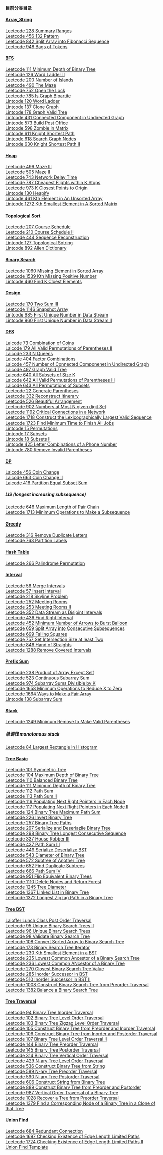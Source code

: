 #### 目前分类目录

#### [Array_String](https://github.com/zjkang/ds_algorithm/tree/main/python/array_string)

[Leetcode 228 Summary Ranges](https://github.com/zjkang/ds_algorithm/blob/main/python/array_string/leetcode_0228_summary_ranges_easy.py)\
[Leetcode 456 132 Pattern](https://github.com/zjkang/ds_algorithm/blob/main/python/array_string/leetcode_0456_132_pattern_medium.py)\
[Leetcode 842 Split Array into Fibonacci Sequence](https://github.com/zjkang/ds_algorithm/blob/main/python/array_string/leetcode_0842_split_array_into_fibonacci_sequence.py)\
[Leetcode 948 Bags of Tokens](https://github.com/zjkang/ds_algorithm/blob/main/python/array_string/leetcode_0948_bags_of_tokens_medium.py)

#### [BFS](https://github.com/zjkang/ds_algorithm/tree/main/python/bfs_heap_topological_sort/bfs)

[Leetcode 111 Minimum Depth of Binary Tree](https://github.com/zjkang/ds_algorithm/blob/main/python/bfs_heap_topological_sort/bfs/leetcode_0111_minimum_depth_of_binary_tree.py)\
[Leetcode 126 Word Ladder II](https://github.com/zjkang/ds_algorithm/blob/main/python/bfs_heap_topological_sort/bfs/leetcode_0126_word_ladder_ii_hard.py)\
[Leetcode 200 Number of Islands](https://github.com/zjkang/ds_algorithm/blob/main/python/bfs_heap_topological_sort/bfs/leetcode_0200_number_of_islands_frq100.py)\
[Leetcode 490 The Maze](https://github.com/zjkang/ds_algorithm/blob/main/python/bfs_heap_topological_sort/bfs/leetcode_0490_the_maze_medium.py)\
[Leetcode 752 Open the Lock](https://github.com/zjkang/ds_algorithm/blob/main/python/bfs_heap_topological_sort/bfs/leetcode_0752_open_the_lock_medium.py)\
[Leetcode 785 Is Graph Bipartite](https://github.com/zjkang/ds_algorithm/blob/main/python/bfs_heap_topological_sort/bfs/leetcode_0785_is_graph_bipartite.py)\
[Lintcode 120 Word Ladder](https://github.com/zjkang/ds_algorithm/blob/main/python/bfs_heap_topological_sort/bfs/lintcode_0120_word_ladder.py)\
[Lintcode 137 Clone Graph](https://github.com/zjkang/ds_algorithm/blob/main/python/bfs_heap_topological_sort/bfs/lintcode_0137_clone_graph.py)\
[Lintcode 178 Graph Valid Tree](https://github.com/zjkang/ds_algorithm/blob/main/python/bfs_heap_topological_sort/bfs/lintcode_0178_graph_valid_tree.medium.py)\
[Lintcode 431 Connected Component in Undirected Graph](https://github.com/zjkang/ds_algorithm/blob/main/python/bfs_heap_topological_sort/bfs/lintcode_0431_connected_component_in_undirected_graph_medium.py)\
[Lintcode 573 Build Post Office](https://github.com/zjkang/ds_algorithm/blob/main/python/bfs_heap_topological_sort/bfs/lintcode_0573_build_post_office_ii_hard.py)\
[Lintcode 598 Zombie in Matrix](https://github.com/zjkang/ds_algorithm/blob/main/python/bfs_heap_topological_sort/bfs/lintcode_0598_zombie_in_matrix_medium.py)\
[Lintcode 611 Knight Shortest Path](https://github.com/zjkang/ds_algorithm/blob/main/python/bfs_heap_topological_sort/bfs/lintcode_0611_knight_shortest_path_medium.py)\
[Lintcode 618 Search Graph Nodes](https://github.com/zjkang/ds_algorithm/blob/main/python/bfs_heap_topological_sort/bfs/lintcode_0618_search_graph_nodes_medium.py)\
[Lintcode 630 Knight Shortest Path II](https://github.com/zjkang/ds_algorithm/blob/main/python/bfs_heap_topological_sort/bfs/lintcode_0630_knight_shortest_path_ii_medium.py)

#### [Heap](https://github.com/zjkang/ds_algorithm/tree/main/python/bfs_heap_topological_sort/heap)

[Leetcode 499 Maze III](https://github.com/zjkang/ds_algorithm/blob/main/python/bfs_heap_topological_sort/heap/leetcode_0499_maze_iii_medium.py)\
[Leetcode 505 Maze II](https://github.com/zjkang/ds_algorithm/blob/main/python/bfs_heap_topological_sort/heap/leetcode_0505_maze_ii_medium.py)\
[Leetcode 743 Network Delay Time](https://github.com/zjkang/ds_algorithm/blob/main/python/bfs_heap_topological_sort/heap/leetcode_0743_network_delay_time_medium.py)\
[Leetcode 787 Cheapest Flights within K Stops](https://github.com/zjkang/ds_algorithm/blob/main/python/bfs_heap_topological_sort/heap/leetcode_0787_cheapest_flights_within_k_stops_medium.py)\
[Leetcode 973 K Closest Points to Origin](https://github.com/zjkang/ds_algorithm/blob/main/python/bfs_heap_topological_sort/heap/leetcode_0973_k_closest_points_to_origin.py)\
[Lintcode 130 Heapify](https://github.com/zjkang/ds_algorithm/blob/main/python/bfs_heap_topological_sort/heap/lintcode_0130_heapify_medium.py)\
[Lintcode 461 Kth Element in An Unsorted Array](https://github.com/zjkang/ds_algorithm/blob/main/python/bfs_heap_topological_sort/heap/lintcode_0461_kth_element_in_an_unsorted_array.py)\
[Lintcode 1272 Kth Smallest Element in A Sorted Matrix](https://github.com/zjkang/ds_algorithm/blob/main/python/bfs_heap_topological_sort/heap/lintcode_1272_kth_smallest_element_in_a_sorted_matrix.py)

#### [Topological Sort](https://github.com/zjkang/ds_algorithm/tree/main/python/bfs_heap_topological_sort/topo)

[Leetcode 207 Course Schedule](https://github.com/zjkang/ds_algorithm/blob/main/python/bfs_heap_topological_sort/topo/leetcode_0207_course_schedule_medium_frq45.py)\
[Leetcode 210 Course Schedule II](https://github.com/zjkang/ds_algorithm/blob/main/python/bfs_heap_topological_sort/topo/leetcode_0210_course_schedule_ii_medium_frq5-.py)\
[Leetcode 444 Sequence Reconstruction](https://github.com/zjkang/ds_algorithm/blob/main/python/bfs_heap_topological_sort/topo/leetcode_0444_sequence_reconstruction_medium_frq20.py)\
[Lintcode 127 Topological Sotring](https://github.com/zjkang/ds_algorithm/blob/main/python/bfs_heap_topological_sort/topo/lintcode_0127_topological_sorting_medium.py)\
[Lintcode 892 Alien Dictionary](https://github.com/zjkang/ds_algorithm/blob/main/python/bfs_heap_topological_sort/topo/lintcode_0892_alien_dictionary_hard.py)

#### [Binary Search](https://github.com/zjkang/ds_algorithm/tree/main/python/binary_search)

[Leetcode 1060 Missing Element in Sorted Array](https://github.com/zjkang/ds_algorithm/blob/main/python/binary_search/leetcode_1060_missing_element_in_sorted_array.py)\
[Leetcode 1539 Kth Missing Positive Number](https://github.com/zjkang/ds_algorithm/blob/main/python/binary_search/leetcode_1539_kth_missing_positive_number.py)\
[Lintcode 460 Find K Cloest Elements](https://github.com/zjkang/ds_algorithm/blob/main/python/binary_search/lintcode_460_find_k_closest_elements.py)

#### [Design](https://github.com/zjkang/ds_algorithm/tree/main/python/design)

[Leetcode 170 Two Sum III](https://github.com/zjkang/ds_algorithm/blob/main/python/design/leetcode_0170_two_sum_III.py)\
[Leetcode 1146 Snapshot Array](https://github.com/zjkang/ds_algorithm/blob/main/python/design/leetcode_1146_snapshot_array.py)\
[Lintcode 685 First Unique Number in Data Stream](https://github.com/zjkang/ds_algorithm/blob/main/python/design/lintcode_0685_first_unique_number_in_data_stream.py)\
[Lintcode 960 First Unique Number in Data Stream II](https://github.com/zjkang/ds_algorithm/blob/main/python/design/lintcode_0960_first_unique_number_in_data_stream_II.py)

#### [DFS](https://github.com/zjkang/ds_algorithm/tree/main/python/dfs)

[Laicode 73 Combination of Coins](https://github.com/zjkang/ds_algorithm/blob/main/python/dfs/laicode_0073_combinations_of_coins.py)\
[Laicode 179 All Valid Permutations of Parentheses II](https://github.com/zjkang/ds_algorithm/blob/main/python/dfs/laicode_0179_all_valid_permutations_of_parentheses_ii.py)\
[Laicode 233 N Queens](https://github.com/zjkang/ds_algorithm/blob/main/python/dfs/laicode_0233_n_queens.py)\
[Laicode 404 Factor Combinations](https://github.com/zjkang/ds_algorithm/blob/main/python/dfs/laicode_0404_factor_combinations.py)\
[Laicode 457 Number of Connected Componenet in Undirected Graph](https://github.com/zjkang/ds_algorithm/blob/main/python/dfs/laicode_0457_number_of_connected_component_in_undirected_graph.py)\
[Laicode 497 Graph Valid Tree](https://github.com/zjkang/ds_algorithm/blob/main/python/dfs/laicode_0497_graph_valid_tree.py)\
[Laicode 640 All Subsets of Size K](https://github.com/zjkang/ds_algorithm/blob/main/python/dfs/laicode_0640_all_subsets_of_size_k.py)\
[Laicode 642 All Valid Permutations of Parentheses III](https://github.com/zjkang/ds_algorithm/blob/main/python/dfs/laicode_0642_all_valid_permutations_of_parentheses_iii.py)\
[Laicode 643 All Permutations of Subsets](https://github.com/zjkang/ds_algorithm/blob/main/python/dfs/laicode_0643_all_permutations_of_subsets.py)\
[Leetcode 22 Generate Parentheses](https://github.com/zjkang/ds_algorithm/blob/main/python/dfs/leetcode_0022_generate_parentheses.py)\
[Leetcode 332 Reconstruct Itinerary](https://github.com/zjkang/ds_algorithm/blob/main/python/dfs/leetcode_0332_reconstruct_itinerary.py)\
[Leetcode 526 Beautiful Arrangement](https://github.com/zjkang/ds_algorithm/blob/main/python/dfs/leetcode_0526_beautiful_arrangement.py)\
[Leetcode 902 Numbers at Most N given digit Set](https://github.com/zjkang/ds_algorithm/blob/main/python/dfs/leetcode_0902_numbers_at_most_n_given_digit_set.py)\
[Leetcode 1192 Critical Connections in a Network](https://github.com/zjkang/ds_algorithm/blob/main/python/dfs/leetcode_1192_critical_connections_in_a_network_hard.py)\
[Leetcode 1718 Construct the Lexicographically Largest Valid Sequence](https://github.com/zjkang/ds_algorithm/blob/main/python/dfs/leetcode_1718_construct_the_lexicographically_largest_valid_sequence.py)\
[Leetcode 1723 Find Minimum Time to Finish All Jobs](https://github.com/zjkang/ds_algorithm/blob/main/python/dfs/leetcode_1723_find_minimum_time_to_finish_all_jobs.py)\
[Lintcode 15 Permutations](https://github.com/zjkang/ds_algorithm/blob/main/python/dfs/lintcode_0015_permutations.py)\
[Lintcode 17 Subsets](https://github.com/zjkang/ds_algorithm/blob/main/python/dfs/lintcode_0017_subsets.py)\
[Lintcode 18 Subsets II](https://github.com/zjkang/ds_algorithm/blob/main/python/dfs/lintcode_0018_subsets_II.py)\
[Lintcode 425 Letter Combinations of a Phone Number](https://github.com/zjkang/ds_algorithm/blob/main/python/dfs/lintcode_0425_letter_combinations_of_a_phone_number.py)\
[Lintcode 780 Remove Invalid Parentheses](https://github.com/zjkang/ds_algorithm/blob/main/python/dfs/lintcode_0780_remove_invalid_parentheses.py)

#### [DP](https://github.com/zjkang/ds_algorithm/tree/main/python/dp)

[Laicode 456 Coin Change](https://github.com/zjkang/ds_algorithm/blob/main/python/dp/laicode_0456_coin_change.py)\
[Laicode 663 Coin Change II](https://github.com/zjkang/ds_algorithm/blob/main/python/dp/laicode_0663_coin_change_ii.py)\
[Laicode 416 Partition Equal Subset Sum](https://github.com/zjkang/ds_algorithm/blob/main/python/dp/leetcode_0416_partition_equal_subset_sum.py)

##### LIS (longest increasing subsequence)

[Leetcode 646 Maximum Length of Pair Chain](https://github.com/zjkang/ds_algorithm/blob/main/python/dp/leetcode_0646_maximum_length_of_pair_chain.py)\
[Leetcode 1713 Minimum Operations to Make a Subsequence](https://github.com/zjkang/ds_algorithm/blob/main/python/dp/leetcode_1713_minimum_operations_to_make_a_subsequence.py)

#### [Greedy](https://github.com/zjkang/ds_algorithm/tree/main/python/greedy)

[Leetcode 316 Remove Duplicate Letters](https://github.com/zjkang/ds_algorithm/blob/main/python/greedy/leetcode_0316_remove_deplicate_letters.py)\
[Leetcode 763 Partition Labels](https://github.com/zjkang/ds_algorithm/blob/main/python/greedy/leetcode_0763_partition_labels.py)

#### [Hash Table](https://github.com/zjkang/ds_algorithm/tree/main/python/hash_table)

[Leetcode 266 Palindrome Permutation](https://github.com/zjkang/ds_algorithm/blob/main/python/hash_table/leetcode_0266_palindrome_permutation.py)

#### [Interval](https://github.com/zjkang/ds_algorithm/tree/main/python/interval)

[Leetcode 56 Merge Intervals](https://github.com/zjkang/ds_algorithm/blob/main/python/interval/leetcode_0056_merge_intervals_medium_frq85.py)\
[Leetcode 57 Insert Interval](https://github.com/zjkang/ds_algorithm/blob/main/python/interval/leetcode_0057_insert_interval_medium_frq35.py)\
[Leetcode 218 Skyline Problem](https://github.com/zjkang/ds_algorithm/blob/main/python/interval/leetcode_0218_the_skyline_problem_hard.py)\
[Leetcode 252 Meeting Rooms](https://github.com/zjkang/ds_algorithm/blob/main/python/interval/leetcode_0252_meeting_rooms_easy_frq10.py)\
[Leetcode 253 Meeting Rooms II](https://github.com/zjkang/ds_algorithm/blob/main/python/interval/leetcode_0253_meeting_rooms_ii_medium_frq75.py)\
[Leetcode 352 Data Stream as Disjoint Intervals](https://github.com/zjkang/ds_algorithm/blob/main/python/interval/leetcode_0352_data_stream_as_disjoint_intervals_medium_frq8.py)\
[Leetcode 436 Find Right Interval](https://github.com/zjkang/ds_algorithm/blob/main/python/interval/leetcode_0436_find_right_interval_medium_frq8.py)\
[Leetcode 452 Minimum Number of Arrows to Burst Balloon](https://github.com/zjkang/ds_algorithm/blob/main/python/interval/leetcode_0452_minimum_number_of_arrows_to_burst_balloons_medium_frq5.py)\
[Leetcode 659 Split Array into Consecutive Subsequences](https://github.com/zjkang/ds_algorithm/blob/main/python/interval/leetcode_0659_split_array_into_consecutive_subsequences_medium_frq15.py)\
[Leetcode 699 Falling Squares](https://github.com/zjkang/ds_algorithm/blob/main/python/interval/leetcode_0699_falling_squares_hard_frq10.py)\
[Leetcode 757 Set Intersection Size at least Two](https://github.com/zjkang/ds_algorithm/blob/main/python/interval/leetcode_0757_set_intersection_size_at_least_two.py)\
[Leetcode 846 Hand of Straights](https://github.com/zjkang/ds_algorithm/blob/main/python/interval/leetcode_0846_hand_of_straights_medium_frq10.py)\
[Leetcode 1288 Remove Covered Intervals](https://github.com/zjkang/ds_algorithm/blob/main/python/interval/leetcode_1288_remove_covered_intervals_medium_frq3.py)

#### [Prefix Sum](https://github.com/zjkang/ds_algorithm/tree/main/python/pre_sum)

[Leetcode 238 Product of Array Except Self](https://github.com/zjkang/ds_algorithm/blob/main/python/pre_sum/leetcode_0238_product_of_array_except_self.py)\
[Leetcode 523 Continuous Subarray Sum](https://github.com/zjkang/ds_algorithm/blob/main/python/pre_sum/leetcode_0523_continuous_subarray_sum_medium.py)\
[Leetcode 974 Subarray Sums Divisible by K](https://github.com/zjkang/ds_algorithm/blob/main/python/pre_sum/leetcode_0974_subarray_sums_divisible_by_k.py)\
[Leetcode 1658 Minimum Operations to Reduce X to Zero](https://github.com/zjkang/ds_algorithm/blob/main/python/pre_sum/leetcode_1658_minimum_operations_to_reduce_x_to_zero.py)\
[Leetcode 1664 Ways to Make a Fair Array](https://github.com/zjkang/ds_algorithm/blob/main/python/pre_sum/leetcode_1664_ways_to_make_a_fair_array.py)\
[Lintcode 138 Subarray Sum](https://github.com/zjkang/ds_algorithm/blob/main/python/pre_sum/lintcode_0138_subarray_sum.py)

#### [Stack](https://github.com/zjkang/ds_algorithm/tree/main/python/stack)

[Leetcode 1249 Minimum Remove to Make Valid Parentheses](https://github.com/zjkang/ds_algorithm/blob/main/python/stack/leetcode_1249_minimum_remove_to_make_valid_parentheses.py)

##### 单调栈 monotonous stack

[Leetcode 84 Largest Rectangle in Histogram](https://github.com/zjkang/ds_algorithm/blob/main/python/stack/leetcode_0084_largest_rectangle_in_histogram.py)

#### [Tree Basic](https://github.com/zjkang/ds_algorithm/tree/main/python/tree_bst/basic)

[Leetcode 101 Symmetric Tree](https://github.com/zjkang/ds_algorithm/blob/main/python/tree_bst/basic/leetcode_0101_symmetric_tree_easy_frq35.py)\
[Leetcode 104 Maximum Depth of Binary Tree](https://github.com/zjkang/ds_algorithm/blob/main/python/tree_bst/basic/leetcode_0104_maximum_depth_of_binary_tree_easy_frq35.py)\
[Leetcode 110 Balanced Binary Tree](https://github.com/zjkang/ds_algorithm/blob/main/python/tree_bst/basic/leetcode_0110_balanced_binary_tree_easy_frq15.py)\
[Leetcode 111 Minimum Depth of Binary Tree](https://github.com/zjkang/ds_algorithm/blob/main/python/tree_bst/basic/leetcode_0111_minimum_depth_of_binary_tree_easy_frq5.py)\
[Leetcode 112 Path Sum](https://github.com/zjkang/ds_algorithm/blob/main/python/tree_bst/basic/leetcode_0112_path_sum_easy_frq20.py)\
[Leetcode 113 Path Sum II](https://github.com/zjkang/ds_algorithm/blob/main/python/tree_bst/basic/leetcode_0113_path_sum_ii_medium_frq25.py)\
[Leetcode 116 Populating Next Right Pointers in Each Node](https://github.com/zjkang/ds_algorithm/blob/main/python/tree_bst/basic/leetcode_0116_populating_next_right_pointers_in_each_node_medium_frq25.py)\
[Leetcode 117 Populating Next Right Pointers in Each Node II](https://github.com/zjkang/ds_algorithm/blob/main/python/tree_bst/basic/leetcode_0117_populating_next_right_pointers_in_each_node_ii_medium_frq30.py)\
[Leetcode 124 Binary Tree Maximum Path Sum](https://github.com/zjkang/ds_algorithm/blob/main/python/tree_bst/basic/leetcode_0124_binary_tree_maximum_path_sum_hard_frq65.py)\
[Leetcode 226 Invert Binary Tree](https://github.com/zjkang/ds_algorithm/blob/main/python/tree_bst/basic/leetcode_0226_invert_binary_tree_easy_frq40.py)\
[Leetcode 257 Binary Tree Paths](https://github.com/zjkang/ds_algorithm/blob/main/python/tree_bst/basic/leetcode_0257_binary_tree_paths_easy_frq25.py)\
[Leetcode 297 Serialize and Deseriazlie Binary Tree](https://github.com/zjkang/ds_algorithm/blob/main/python/tree_bst/basic/leetcode_0297_serialize_and_deserialize_binary_tree_hard_frq75.py)\
[Leetcode 298 Binary Tree Longest Consecutive Sequence](https://github.com/zjkang/ds_algorithm/blob/main/python/tree_bst/basic/leetcode_0298_binary_tree_longest_consecutive_sequence_medium_frq5.py)\
[Leetcode 337 House Robber III](https://github.com/zjkang/ds_algorithm/blob/main/python/tree_bst/basic/leetcode_0337_house_robber_iii_medium_frq337.py)\
[Leetcode 437 Path Sum III](https://github.com/zjkang/ds_algorithm/blob/main/python/tree_bst/basic/leetcode_0437_path_sum_iii_medium_frq40.py)\
[Leetcode 449 Serialize Deserialize BST](https://github.com/zjkang/ds_algorithm/blob/main/python/tree_bst/basic/leetcode_0449_serialize_deserialize_bst_medium_frq5.py)\
[Leetcode 543 Diameter of Binary Tree](https://github.com/zjkang/ds_algorithm/blob/main/python/tree_bst/basic/leetcode_0543_diameter_of_binary_tree_easy_frq55.py)\
[Leetcode 572 Subtree of Another Tree](https://github.com/zjkang/ds_algorithm/blob/main/python/tree_bst/basic/leetcode_0572_subtree_of_another_tree_easy_frq25.py)\
[Leetcode 652 Find Duplicate Subtrees](https://github.com/zjkang/ds_algorithm/blob/main/python/tree_bst/basic/leetcode_0652_find_duplicate_subtrees_medium_frq10.py)\
[Leetcode 666 Path Sum IV](https://github.com/zjkang/ds_algorithm/blob/main/python/tree_bst/basic/leetcode_0666_path_sum_iv_medium_frq1.py)\
[Leetcode 951 Flip Equivalent Binary Trees](https://github.com/zjkang/ds_algorithm/blob/main/python/tree_bst/basic/leetcode_0951_flip_equivalent_binary_trees_medium_frq20.py)\
[Leetcode 1110 Delete Nodes and Return Forest](https://github.com/zjkang/ds_algorithm/blob/main/python/tree_bst/basic/leetcode_1110_delete_nodes_and_return_forest_medium_frq20.py)\
[Leetcode 1245 Tree Diameter](https://github.com/zjkang/ds_algorithm/blob/main/python/tree_bst/basic/leetcode_1245_tree_diameter_medium.py)\
[Leetcode 1367 Linked List in Binary Tree](https://github.com/zjkang/ds_algorithm/blob/main/python/tree_bst/basic/leetcode_1367_linked_list_in_binary_tree_medium_frq5.py)\
[Leetcode 1372 Longest Zigzag Path in a Binary Tree](https://github.com/zjkang/ds_algorithm/blob/main/python/tree_bst/basic/leetcode_1372_longest_zigzag_path_in_a_binary_tree_medium_frq5.py)

#### [Tree BST](https://github.com/zjkang/ds_algorithm/tree/main/python/tree_bst/bst)

[Laioffer Lunch Class Post Order Traversal](https://github.com/zjkang/ds_algorithm/blob/main/python/tree_bst/bst/laioffer_lunch_class_post_order_traversal_is_bst.py)\
[Leetcode 95 Unique Binary Search Trees II](https://github.com/zjkang/ds_algorithm/blob/main/python/tree_bst/bst/leetcode_0095_unique_binary_search_tree_ii_medium_frq25.py)\
[Leetcode 96 Unique Binary Search Trees](https://github.com/zjkang/ds_algorithm/blob/main/python/tree_bst/bst/leetcode_0096_unique_binary_search_trees_medium_frq45.py)\
[Leetcode 98 Validate Binary Search Tree](https://github.com/zjkang/ds_algorithm/blob/main/python/tree_bst/bst/leetcode_0098_validate_binary_search_tree_medium_frq55.py)\
[Leetcode 108 Convert Sorted Array to Binary Search Tree](https://github.com/zjkang/ds_algorithm/blob/main/python/tree_bst/bst/leetcode_0108_convert_sorted_array_to_binary_search_tree_easy_frq35.py)\
[Leetcode 173 Binary Search Tree Iterator](https://github.com/zjkang/ds_algorithm/blob/main/python/tree_bst/bst/leetcode_0173_binary_search_tree_iterator_medium_frq50.py)\
[Leetcode 230 Kth Smallest Element in a BST](https://github.com/zjkang/ds_algorithm/blob/main/python/tree_bst/bst/leetcode_0230_kth_smallest_element_in_a_BST_medium_frq20.py)\
[Leetcode 235 Lowest Common Ancestor of a Binary Search Tree](https://github.com/zjkang/ds_algorithm/blob/main/python/tree_bst/bst/leetcode_0235_lowest_common_ancestor_of_a_binary_search_tree_easy_frq8.py)\
[Leetcode 236 Lowest Common ANcestor of a Binary Tree](https://github.com/zjkang/ds_algorithm/blob/main/python/tree_bst/bst/leetcode_0236_lowest_common_ancestor_of_a_binary_tree_medium_frq55.py)\
[Leetcode 270 Closest Binary Search Tree Value](https://github.com/zjkang/ds_algorithm/blob/main/python/tree_bst/bst/leetcode_0270_closest_binary_search_tree_value_easy_frq25.py)\
[Leetcode 285 Inorder Successor in BST](https://github.com/zjkang/ds_algorithm/blob/main/python/tree_bst/bst/leetcode_0285_inorder_successor_in_BST_medium_frq20.py)\
[Leetcode 510 Inorder Successor in BST II](https://github.com/zjkang/ds_algorithm/blob/main/python/tree_bst/bst/leetcode_0510_inorder_successor_in_BST_ii_medium_frq10.py)\
[Leetcode 1008 Construct Binary Search Tree from Preorder Traversal](https://github.com/zjkang/ds_algorithm/blob/main/python/tree_bst/bst/leetcode_1008_construct_binary_search_tree_from_preorder_traversal_medium_frq25.py)\
[Leetcode 1382 Balance a Binary Search Tree](https://github.com/zjkang/ds_algorithm/blob/main/python/tree_bst/bst/leetcode_1382_balance_a_binary_search_tree_medium_frq20.py)

#### [Tree Traversal](https://github.com/zjkang/ds_algorithm/tree/main/python/tree_bst/traversal)

[Leetcode 94 Binary Tree Inorder Traversal](https://github.com/zjkang/ds_algorithm/blob/main/python/tree_bst/traversal/leetcode_0094_binary_tree_inorder_traversal_medium_frq25.py)\
[Leetcode 102 Binary Tree Level Order Traversal](https://github.com/zjkang/ds_algorithm/blob/main/python/tree_bst/traversal/leetcode_0102_binary_tree_level_order_traversal_medium_frq35.py)\
[Leetcode 103 Binary Tree Zigzag Level Order Traversal](https://github.com/zjkang/ds_algorithm/blob/main/python/tree_bst/traversal/leetcode_0103_binary_tree_zigzag_level_order_traversal_medium_frq50.py)\
[Leetcode 105 Construct Binary Tree from Preorder and Inorder Traversal](https://github.com/zjkang/ds_algorithm/blob/main/python/tree_bst/traversal/leetcode_0105_construct_binary_tree_from_preorder_and_inorder_traversal_medium_frq65.py)\
[Leetcode 106 Construct Binary Tree from Inorder and Postorder Traversal](https://github.com/zjkang/ds_algorithm/blob/main/python/tree_bst/traversal/leetcode_0106_construct_binary_tree_from_inorder_and_postorder_traversal_medium_frq20.py)\
[Leetcode 107 Binary Tree Level Order Traversal II](https://github.com/zjkang/ds_algorithm/blob/main/python/tree_bst/traversal/leetcode_0107_binary_tree_level_order_traversal_ii_easy_frq30.py)\
[Leetcode 144 Binary Tree Preorder Traversal](https://github.com/zjkang/ds_algorithm/blob/main/python/tree_bst/traversal/leetcode_0144_binary_tree_preorder_traversal_medium_frq5.py)\
[Leetcode 145 Binary Tree Postorder Traversal](https://github.com/zjkang/ds_algorithm/blob/main/python/tree_bst/traversal/leetcode_0145_binary_tree_postorder_traversal_medium_frq15.py)\
[Leetcode 314 Binary Tree Vertical Order Traversal](https://github.com/zjkang/ds_algorithm/blob/main/python/tree_bst/traversal/leetcode_0314_binary_tree_vertical_order_traversal_medium_frq45.py)\
[Leetcode 429 N-ary Tree Level Order Traversal](https://github.com/zjkang/ds_algorithm/blob/main/python/tree_bst/traversal/leetcode_0429_n-ary_tree_level_order_traveral_medium_frq5.py)\
[Leetcode 536 Construct Binary Tree from String](https://github.com/zjkang/ds_algorithm/blob/main/python/tree_bst/traversal/leetcode_0536_construct_binary_tree_from_string_medium_frq8.py)\
[Leetcode 589 N-ary Tree Preorder Traversal](https://github.com/zjkang/ds_algorithm/blob/main/python/tree_bst/traversal/leetcode_0589_n-ary_tree_preorder_traversal_easy_frq5.py)\
[Leetcode 590 N-ary Tree Postorder Traversal](https://github.com/zjkang/ds_algorithm/blob/main/python/tree_bst/traversal/leetcode_0590_n-ary_tree_postorder_traversal_easy_frq5.py)\
[Leetcode 606 Construct String from Binary Tree](https://github.com/zjkang/ds_algorithm/blob/main/python/tree_bst/traversal/leetcode_0606_construct_string_from_binary_tree_easy_frq5.py)\
[Leetcode 889 Construct Binary Tree from Preorder and Postorder](https://github.com/zjkang/ds_algorithm/blob/main/python/tree_bst/traversal/leetcode_0889_construct_binary_tree_from_preprder_and_postorder_traversal_medium_frq10.py)\
[Leetcode 987 Vertical Order Traversal of a BInary Tree](https://github.com/zjkang/ds_algorithm/blob/main/python/tree_bst/traversal/leetcode_0987_vertical_order_traversal_of_a_binary_tree_medium_frq55.py)\
[Leetcode 1028 Recover a Tree from Preorder Traversal](https://github.com/zjkang/ds_algorithm/blob/main/python/tree_bst/traversal/leetcode_1028_recover_a_tree_from_preorder_traversal_hard_frq1.py)\
[Leetcode 1379 Find a Corresponding Node of a Binary Tree in a Clone of that Tree](https://github.com/zjkang/ds_algorithm/blob/main/python/tree_bst/traversal/leetcode_1379_find_a_corresponding_node_of_a_binary_tree_in_a_clone_of_that_tree.py)

#### [Union Find](https://github.com/zjkang/ds_algorithm/tree/main/python/union_find)

[Leetcode 684 Redundant Connection](https://github.com/zjkang/ds_algorithm/blob/main/python/union_find/leetcode_0684_redundant_connection.py)\
[Leetcode 1697 Checking Existence of Edge Length Limited Paths](https://github.com/zjkang/ds_algorithm/blob/main/python/union_find/leetcode_1697_checking_existence_of_edge_length_limited_paths.py)\
[Leetcode 1724 Checking Existence of Edge Length Limited Paths II](https://github.com/zjkang/ds_algorithm/blob/main/python/union_find/leetcode_1724_checking_existence_of_edge_length_limited_paths_ii.py)\
[Union Find Template](https://github.com/zjkang/ds_algorithm/blob/main/python/union_find/union_find_template.py)
